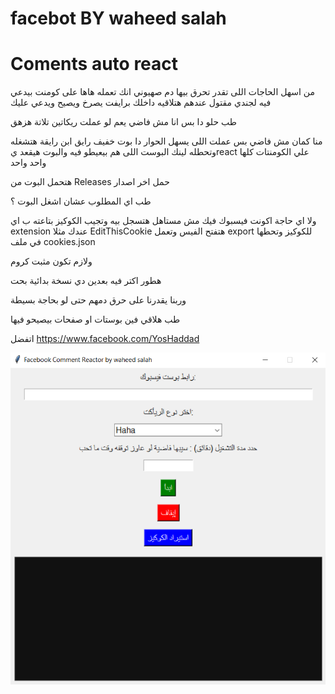 # facebot BY waheed salah
# Coments auto react
من اسهل الحاجات اللى تقدر تحرق بيها دم صهيوني انك تعمله هاها على كومنت بيدعي فيه لجندي مقتول عندهم هتلاقيه داخلك برايفت يصرخ ويصيح ويدعي عليك

طب حلو دا بس انا مش فاضي يعم لو عملت ريكاتين تلاتة هزهق 

منا كمان مش فاضي بس عملت اللى يسهل الحوار دا بوت خفيف رايق ابن رايقة هتشغله وتحطله لينك البوست اللى هم بيعيطو فيه والبوت هيقعد يreact علي الكومنتات كلها واحد واحد 

هتحمل البوت من Releases حمل اخر اصدار

طب اي المطلوب عشان اشغل البوت ؟

ولا اي حاجة اكونت فيسبوك فيك مش مستاهل هتسجل بيه وتجيب الكوكيز بتاعته ب اي extension عندك مثلا EditThisCookie هتفتح الفيس وتعمل export للكوكيز وتحطها في ملف cookies.json

ولازم تكون مثبت كروم 

هطور اكتر فيه بعدين دي نسخة بدائية بحت

وربنا يقدرنا على حرق دمهم حتى لو بحاجة بسيطة 

طب هلاقي فين بوستات او صفحات بيصيحو فيها 

اتفضل https://www.facebook.com/YosHaddad 


![screen](https://github.com/helloo22WORLD/facebot/blob/main/face%20repo/Screenshot%202025-07-20%20234353.png)

